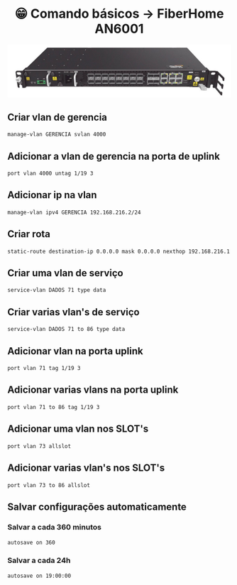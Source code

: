<h1 align="center">😁 Comando básicos -> FiberHome AN6001</h1>

![ne40e](./img/an6001.png)

## Criar vlan de gerencia
	manage-vlan GERENCIA svlan 4000

## Adicionar a vlan de gerencia na porta de uplink
	port vlan 4000 untag 1/19 3

## Adicionar ip na vlan
	manage-vlan ipv4 GERENCIA 192.168.216.2/24

## Criar rota
	static-route destination-ip 0.0.0.0 mask 0.0.0.0 nexthop 192.168.216.1

## Criar uma vlan de serviço
	service-vlan DADOS 71 type data

## Criar varias vlan's de serviço
	service-vlan DADOS 71 to 86 type data

## Adicionar vlan na porta uplink
	port vlan 71 tag 1/19 3

## Adicionar varias vlans na porta uplink
	port vlan 71 to 86 tag 1/19 3

## Adicionar uma vlan nos SLOT's
	port vlan 73 allslot

## Adicionar varias vlan's nos SLOT's
	port vlan 73 to 86 allslot

## Salvar configurações automaticamente

### Salvar a cada 360 minutos
	autosave on 360

### Salvar a cada 24h
	autosave on 19:00:00
